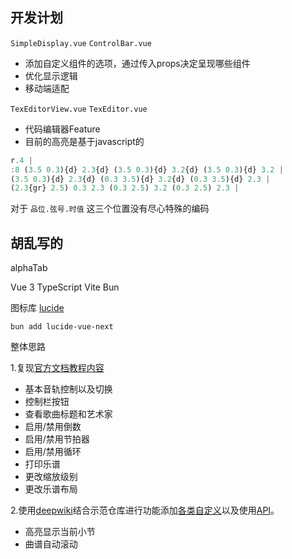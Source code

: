 

## 开发计划

`SimpleDisplay.vue` `ControlBar.vue`

- 添加自定义组件的选项，通过传入props决定呈现哪些组件
- 优化显示逻辑
- 移动端适配

`TexEditorView.vue` `TexEditor.vue`

- 代码编辑器Feature
- 目前的高亮是基于javascript的

```js
r.4 | 
:8 (3.5 0.3){d} 2.3{d} (3.5 0.3){d} 3.2{d} (3.5 0.3){d} 3.2 |
(3.5 0.3){d} 2.3{d} (0.3 3.5){d} 3.2{d} (0.3 3.5){d} 2.3 |
(2.3{gr} 2.5) 0.3 2.3 (0.3 2.5) 3.2 (0.3 2.5) 2.3 |
```

对于 `品位.弦号.时值` 这三个位置没有尽心特殊的编码

## 胡乱写的

alphaTab

Vue 3
TypeScript
Vite
Bun

图标库 [lucide](https://lucide.dev/)

`bun add lucide-vue-next`

整体思路

1.复现[官方文档教程内容](https://www.alphatab.net/docs/tutorial-web/introduction)

- 基本音轨控制以及切换
- 控制栏按钮
- 查看歌曲标题和艺术家
- 启用/禁用倒数
- 启用/禁用节拍器
- 启用/禁用循环
- 打印乐谱
- 更改缩放级别
- 更改乐谱布局

2.使用[deepwiki](https://deepwiki.com/CoderLine/alphaTabWebsite)结合示范仓库进行功能添加[各类自定义](https://www.alphatab.net/docs/guides/coloring)以及使用[API](https://www.alphatab.net/docs/reference/settings/)。

- 高亮显示当前小节
- 曲谱自动滚动


